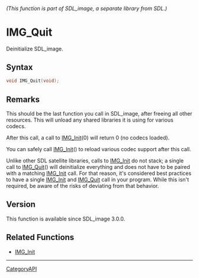 ###### (This function is part of SDL_image, a separate library from SDL.)
# IMG_Quit

Deinitialize SDL_image.

## Syntax

```c
void IMG_Quit(void);

```

## Remarks

This should be the last function you call in SDL_image, after freeing all
other resources. This will unload any shared libraries it is using for
various codecs.

After this call, a call to [IMG_Init](IMG_Init.md)(0) will return 0 (no codecs
loaded).

You can safely call [IMG_Init](IMG_Init.md)() to reload various codec support
after this call.

Unlike other SDL satellite libraries, calls to [IMG_Init](IMG_Init.md) do not
stack; a single call to [IMG_Quit](IMG_Quit.md)() will deinitialize everything
and does not have to be paired with a matching [IMG_Init](IMG_Init.md) call.
For that reason, it's considered best practices to have a single
[IMG_Init](IMG_Init.md) and [IMG_Quit](IMG_Quit.md) call in your program. While
this isn't required, be aware of the risks of deviating from that behavior.

## Version

This function is available since SDL_image 3.0.0.

## Related Functions

* [IMG_Init](IMG_Init.md)

----
[CategoryAPI](CategoryAPI.md)
